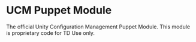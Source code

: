 # UCM Puppet Module
The official Unity Configuration Management Puppet Module.  This module is proprietary code for TD Use only.
